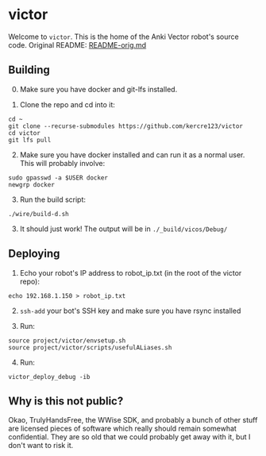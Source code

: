 # victor

Welcome to `victor`. This is the home of the Anki Vector robot's source code. Original README: [README-orig.md](/README-orig.md)

## Building

0. Make sure you have docker and git-lfs installed.

1. Clone the repo and cd into it:

```
cd ~
git clone --recurse-submodules https://github.com/kercre123/victor
cd victor
git lfs pull
```

2. Make sure you have docker installed and can run it as a normal user. This will probably involve:

```
sudo gpasswd -a $USER docker
newgrp docker
```

3. Run the build script:
```
./wire/build-d.sh
```

3. It should just work! The output will be in `./_build/vicos/Debug/`

## Deploying

1. Echo your robot's IP address to robot_ip.txt (in the root of the victor repo):

```
echo 192.168.1.150 > robot_ip.txt
```

2. `ssh-add` your bot's SSH key and make sure you have rsync installed

3. Run:

```
source project/victor/envsetup.sh
source project/victor/scripts/usefulALiases.sh
```

4. Run:
```
victor_deploy_debug -ib
```

## Why is this not public?

Okao, TrulyHandsFree, the WWise SDK, and probably a bunch of other stuff are licensed pieces of software which really should remain somewhat confidential. They are so old that we could probably get away with it, but I don't want to risk it.
